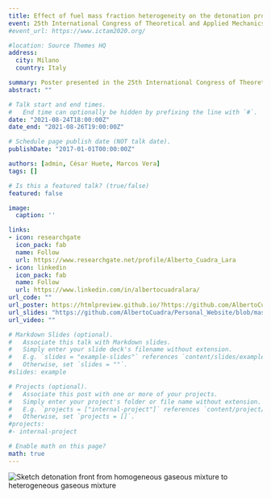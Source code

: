 ```yaml
---
title: Effect of fuel mass fraction heterogeneity on the detonation propagation speed
event: 25th International Congress of Theoretical and Applied Mechanics
#event_url: https://www.ictam2020.org/

#location: Source Themes HQ
address:
  city: Milano
  country: Italy

summary: Poster presented in the 25th International Congress of Theoretical and Applied Mechanics.
abstract: ""

# Talk start and end times.
#   End time can optionally be hidden by prefixing the line with `#`.
date: "2021-08-24T18:00:00Z"
date_end: "2021-08-26T19:00:00Z"

# Schedule page publish date (NOT talk date).
publishDate: "2017-01-01T00:00:00Z"

authors: [admin, César Huete, Marcos Vera]
tags: []

# Is this a featured talk? (true/false)
featured: false

image:
  caption: ''

links:
- icon: researchgate
  icon_pack: fab
  name: Follow
  url: https://www.researchgate.net/profile/Alberto_Cuadra_Lara
- icon: linkedin
  icon_pack: fab
  name: Follow
  url: https://www.linkedin.com/in/albertocuadralara/
url_code: ""
url_poster: https://htmlpreview.github.io/?https://github.com/AlbertoCuadra/Personal_Website/blob/master/content/publication/cuadra2020/poster_betterport_ICTAM.html
url_slides: "https://github.com/AlbertoCuadra/Personal_Website/blob/master/content/publication/cuadra2020/Slides_ICTAM2021.pdf"
url_video: ""

# Markdown Slides (optional).
#   Associate this talk with Markdown slides.
#   Simply enter your slide deck's filename without extension.
#   E.g. `slides = "example-slides"` references `content/slides/example-slides.md`.
#   Otherwise, set `slides = ""`.
#slides: example

# Projects (optional).
#   Associate this post with one or more of your projects.
#   Simply enter your project's folder or file name without extension.
#   E.g. `projects = ["internal-project"]` references `content/project/deep-learning/index.md`.
#   Otherwise, set `projects = []`.
#projects:
#- internal-project

# Enable math on this page?
math: true
---
```


![Sketch detonation front from homogeneous gaseous mixture to heterogeneous gaseous mixture](./sketch.gif)

